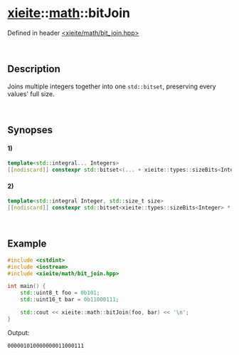 # [xieite](../../xieite.md)\:\:[math](../../math.md)\:\:bitJoin
Defined in header [<xieite/math/bit_join.hpp>](../../../include/xieite/math/bit_join.hpp)

&nbsp;

## Description
Joins multiple integers together into one `std::bitset`, preserving every values' full size.

&nbsp;

## Synopses
#### 1)
```cpp
template<std::integral... Integers>
[[nodiscard]] constexpr std::bitset<(... + xieite::types::sizeBits<Integers>)> bitJoin(Integers... values) noexcept;
```
#### 2)
```cpp
template<std::integral Integer, std::size_t size>
[[nodiscard]] constexpr std::bitset<xieite::types::sizeBits<Integer> * size> bitJoin(const std::array<Integer, size>& values) noexcept;
```

&nbsp;

## Example
```cpp
#include <cstdint>
#include <iostream>
#include <xieite/math/bit_join.hpp>

int main() {
    std::uint8_t foo = 0b101;
    std::uint16_t bar = 0b11000111;

    std::cout << xieite::math::bitJoin(foo, bar) << '\n';
}
```
Output:
```
000001010000000011000111
```
